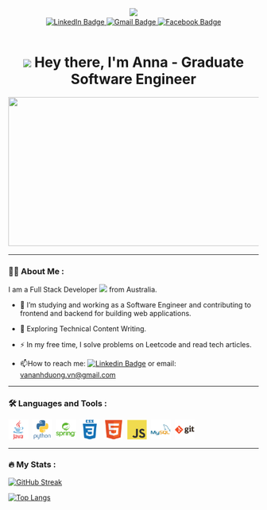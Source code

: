 
<div id="header" align="center">
  <img src="https://media.giphy.com/media/L1R1tvI9svkIWwpVYr/giphy.gif?cid=ecf05e47j44zjrjd9rbo3o7t48ljkdxigsr08t3onnzprmye&rid=giphy.gif&ct=g" width="300"/>
  
  <div id="badges">
  <a href="https://www.linkedin.com/in/thi-van-anh-duong-20405b233/">
    <img src="https://img.shields.io/badge/LinkedIn-blue?style=for-the-badge&logo=linkedin&logoColor=white" alt="LinkedIn Badge"/>
  </a>
  <a href="https://mail.google.com/mail/u/0/#inbox">
    <img src="https://img.shields.io/badge/Gmail-red?style=for-the-badge&logo=gmail&logoColor=white" alt="Gmail Badge"/>
  </a>
  <a href="https://www.facebook.com/terris.terris.501">
    <img src="https://img.shields.io/badge/Facebook-blue?style=for-the-badge&logo=facebook&logoColor=white" alt="Facebook Badge"/>
  </a>
</div>

<img src="https://komarev.com/ghpvc/?username=Terris711&style=flat-square&color=blue" alt="" width="100"/>

<h1>
  <img src="https://media.giphy.com/media/hvRJCLFzcasrR4ia7z/giphy.gif" width="30px"/> 
  Hey there,  I'm Anna - Graduate Software Engineer
</h1>

<div align="center">
  <img src="https://media.giphy.com/media/UtnxCnjWAOL1J6TNUR/giphy.gif?cid=ecf05e474luwckc4yx3wpkxc6m3yoe5cz8q6l9b1iixj0zgu&rid=giphy.gif&ct=g" width="600" height="300"/>
</div>

</div>

---

### :woman_technologist: About Me :
I am a Full Stack Developer <img src="https://media.giphy.com/media/WUlplcMpOCEmTGBtBW/giphy.gif" width="30"> from Australia.
- :telescope: I’m studying and working as a Software Engineer and contributing to frontend and backend for building web applications.

- :seedling: Exploring Technical Content Writing.

- :zap: In my free time, I solve problems on Leetcode and read tech articles.

- :mailbox:How to reach me: [![Linkedin Badge](https://img.shields.io/badge/-Linkedin-blue?style=flat&logo=Linkedin&logoColor=white)](https://www.linkedin.com/in/thi-van-anh-duong-20405b233/) or email: vananhduong.vn@gmail.com


---

### :hammer_and_wrench: Languages and Tools :
<div>
  <img src="https://github.com/devicons/devicon/blob/master/icons/java/java-original-wordmark.svg" title="Java" alt="Java" width="40" height="40"/>&nbsp;
  <img src="https://github.com/devicons/devicon/blob/master/icons/python/python-original-wordmark.svg" title="Python" alt="Python" width="40" height="40"/>&nbsp;
  <img src="https://github.com/devicons/devicon/blob/master/icons/spring/spring-original-wordmark.svg" title="Spring" alt="Spring" width="40" height="40"/>&nbsp;
  <img src="https://github.com/devicons/devicon/blob/master/icons/css3/css3-plain-wordmark.svg"  title="CSS3" alt="CSS" width="40" height="40"/>&nbsp;
  <img src="https://github.com/devicons/devicon/blob/master/icons/html5/html5-original.svg" title="HTML5" alt="HTML" width="40" height="40"/>&nbsp;
  <img src="https://github.com/devicons/devicon/blob/master/icons/javascript/javascript-original.svg" title="JavaScript" alt="JavaScript" width="40" height="40"/>&nbsp;
  <img src="https://github.com/devicons/devicon/blob/master/icons/mysql/mysql-original-wordmark.svg" title="MySQL"  alt="MySQL" width="40" height="40"/>&nbsp;
  <img src="https://github.com/devicons/devicon/blob/master/icons/git/git-original-wordmark.svg" title="Git" **alt="Git" width="40" height="40"/>
</div>

---

### :fire: My Stats :
[![GitHub Streak](http://github-readme-streak-stats.herokuapp.com?user=Terris711&theme=dark&background=000000)](https://git.io/streak-stats)

[![Top Langs](https://github-readme-stats.vercel.app/api/top-langs/?username=Terris711&layout=compact&theme=vision-friendly-dark)](https://github.com/anuraghazra/github-readme-stats)

